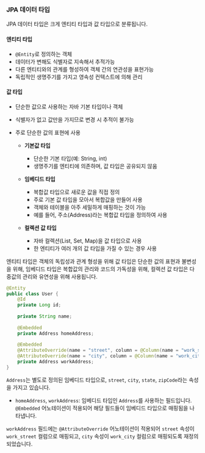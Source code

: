 ### JPA 데이터 타입

JPA 데이터 타입은 크게 엔티티 타입과 값 타입으로 분류됩니다.

#### 엔티티 타입

- `@Entity`로 정의하는 객체
- 데이터가 변해도 식별자로 지속해서 추적가능
- 다른 엔티티와의 관계를 형성하여 객체 간의 연관성을 표현가능
- 독립적인 생명주기를 가지고 영속성 컨텍스트에 의해 관리

#### 값 타입

- 단순한 값으로 사용하는 자바 기본 타입이나 객체
- 식별자가 없고 값만을 가지므로 변경 시 추적이 불가능
- 주로 단순한 값의 표현에 사용

    - **기본값 타입**
        - 단순한 기본 타입(예: String, int)
        - 생명주기를 엔티티에 의존하며, 값 타입은 공유되지 않움

    - **임베디드 타입**
        - 복합값 타입으로 새로운 값을 직접 정의
        - 주로 기본 값 타입을 모아서 복합값을 만들어 사용
        - 객체와 테이블을 아주 세밀하게 매핑하는 것이 가능
        - 예를 들어, 주소(Address)라는 복합값 타입을 정의하여 사용

    - **컬렉션 값 타입**
        - 자바 컬렉션(List, Set, Map)을 값 타입으로 사용
        - 한 엔티티가 여러 개의 값 타입을 가질 수 있는 경우 사용

엔티티 타입은 객체의 독립성과 관계 형성을 위해 값 타입은 단순한 값의 표현과 불변성을 위해,  임베디드 타입은 복합값의 관리와 코드의 가독성을 위해, 컬렉션 값 타입은 다중값의 관리와 유연성을 위해 사용됩니다.

```java
@Entity
public class User {
    @Id
    private Long id;
    
    private String name;
    
    @Embedded
    private Address homeAddress;
    
    @Embedded
    @AttributeOverride(name = "street", column = @Column(name = "work_street"))
    @AttributeOverride(name = "city", column = @Column(name = "work_city"))
    private Address workAddress;
}
```
`Address`는 별도로 정의된 임베디드 타입으로, `street`, `city`, `state`, `zipCode`라는 속성을 가지고 있습니다.

- `homeAddress`, `workAddress`: 임베디드 타입인 `Address`를 사용하는 필드입니다. `@Embedded` 어노테이션이 적용되어 해당 필드들이 임베디드 타입으로 매핑됨을 나타냅니다.

`workAddress` 필드에는 `@AttributeOverride` 어노테이션이 적용되어 `street` 속성이 `work_street` 컬럼으로 매핑되고, `city` 속성이 `work_city` 컬럼으로 매핑되도록 재정의되었습니다.


